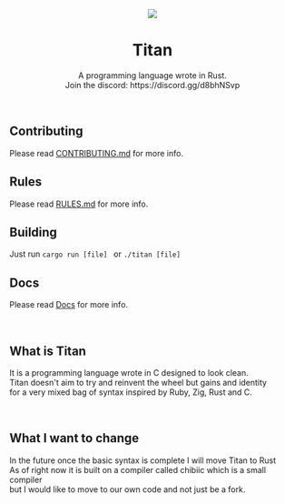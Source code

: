 <p align="center">
  <img src="https://user-images.githubusercontent.com/76793908/163725318-4530fa13-19cb-4ac8-bc10-955b49e23063.png">
</p>
                                                                                                                                     
<h1 align="center">
  Titan
</h1>

<p align="center">
A programming language wrote in Rust.<br>
Join the discord: https://discord.gg/d8bhNSvp
</p>
<br>

## Contributing
Please read [CONTRIBUTING.md](CONTRIBUTING.md) for more info.

## Rules
Please read [RULES.md](RULES.md) for more info.

## Building
Just run ```cargo run [file] ``` or ```./titan [file]```

## Docs
Please read [Docs](docs/README.md) for more info.

<br>

## What is Titan
It is a programming language wrote in C designed to look clean.<br>
Titan doesn't aim to try and reinvent the wheel but gains and identity<br>
for a very mixed bag of syntax inspired by Ruby, Zig, Rust and C.<br>

<br>

## What I want to change
In the future once the basic syntax is complete I will move Titan to Rust<br>
As of right now it is built on a compiler called chibiic which is a small compiler<br>
but I would like to move to our own code and not just be a fork.
